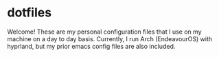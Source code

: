 # dotfiles
Welcome! These are my personal configuration files that I use on my machine on a day to day basis. Currently, I run Arch (EndeavourOS) with hyprland, but my prior emacs config files are also included.
